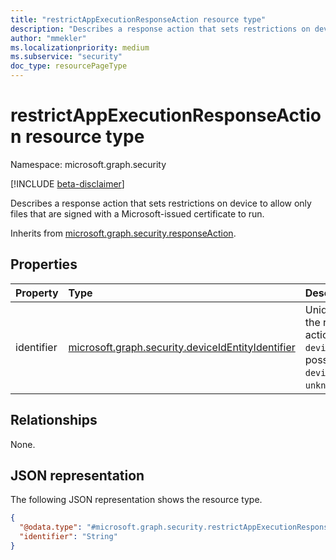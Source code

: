 ```yaml
---
title: "restrictAppExecutionResponseAction resource type"
description: "Describes a response action that sets restrictions on device to allow only files that are signed with a Microsoft-issued certificate to run."
author: "mmekler"
ms.localizationpriority: medium
ms.subservice: "security"
doc_type: resourcePageType
---
```


# restrictAppExecutionResponseAction resource type

Namespace: microsoft.graph.security

[!INCLUDE [beta-disclaimer](../../includes/beta-disclaimer.md)]

Describes a response action that sets restrictions on device to allow only files that are signed with a Microsoft-issued certificate to run.

Inherits from [microsoft.graph.security.responseAction](../resources/security-responseaction.md).

## Properties
| Property   | Type                                                                                                                | Description                                                                                                                  |
|:-----------|:--------------------------------------------------------------------------------------------------------------------|:-----------------------------------------------------------------------------------------------------------------------------|
| identifier | [microsoft.graph.security.deviceIdEntityIdentifier](../resources/enums-security.md#deviceidentityidentifier-values) | Unique identifier for the response action. Default is `deviceId`. The possible values are: `deviceId`, `unknownFutureValue`. |

## Relationships
None.

## JSON representation
The following JSON representation shows the resource type.
<!-- {
  "blockType": "resource",
  "@odata.type": "microsoft.graph.security.restrictAppExecutionResponseAction"
}
-->
``` json
{
  "@odata.type": "#microsoft.graph.security.restrictAppExecutionResponseAction",
  "identifier": "String"
}
```


